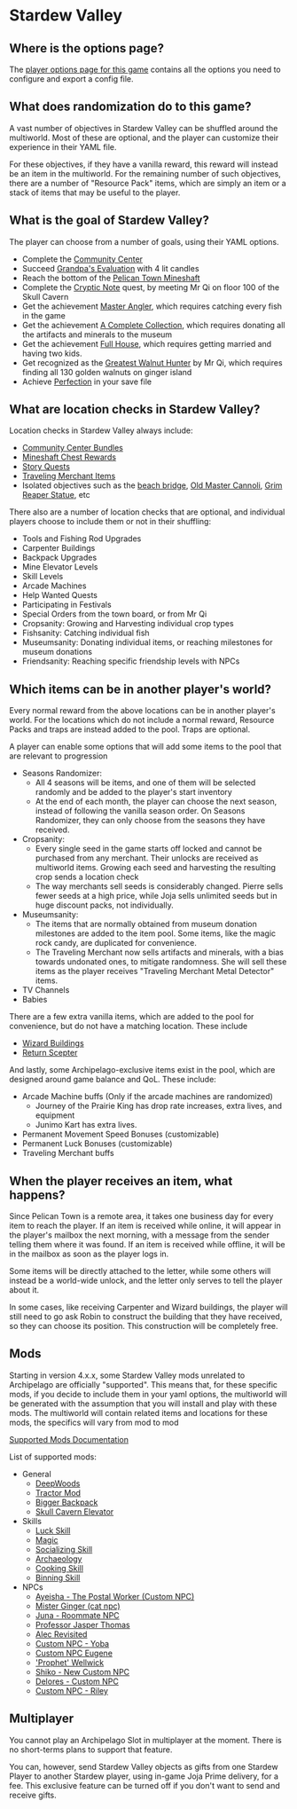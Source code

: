 # Stardew Valley

## Where is the options page?

The [player options page for this game](../player-options) contains all the options you need to configure and export a
config file.

## What does randomization do to this game?

A vast number of objectives in Stardew Valley can be shuffled around the multiworld. Most of these are optional, and the player can customize their experience in their YAML file.

For these objectives, if they have a vanilla reward, this reward will instead be an item in the multiworld. For the remaining number of such objectives, there are a number of "Resource Pack" items, which are simply an item or a stack of items that may be useful to the player.

## What is the goal of Stardew Valley?

The player can choose from a number of goals, using their YAML options.
- Complete the [Community Center](https://stardewvalleywiki.com/Bundles)
- Succeed [Grandpa's Evaluation](https://stardewvalleywiki.com/Grandpa) with 4 lit candles
- Reach the bottom of the [Pelican Town Mineshaft](https://stardewvalleywiki.com/The_Mines)
- Complete the [Cryptic Note](https://stardewvalleywiki.com/Secret_Notes#Secret_Note_.2310) quest, by meeting Mr Qi on floor 100 of the Skull Cavern
- Get the achievement [Master Angler](https://stardewvalleywiki.com/Fish), which requires catching every fish in the game
- Get the achievement [A Complete Collection](https://stardewvalleywiki.com/Museum), which requires donating all the artifacts and minerals to the museum
- Get the achievement [Full House](https://stardewvalleywiki.com/Children), which requires getting married and having two kids.
- Get recognized as the [Greatest Walnut Hunter](https://stardewvalleywiki.com/Golden_Walnut) by Mr Qi, which requires finding all 130 golden walnuts on ginger island
- Achieve [Perfection](https://stardewvalleywiki.com/Perfection) in your save file

## What are location checks in Stardew Valley?

Location checks in Stardew Valley always include:
- [Community Center Bundles](https://stardewvalleywiki.com/Bundles)
- [Mineshaft Chest Rewards](https://stardewvalleywiki.com/The_Mines#Remixed_Rewards)
- [Story Quests](https://stardewvalleywiki.com/Quests#List_of_Story_Quests)
- [Traveling Merchant Items](https://stardewvalleywiki.com/Traveling_Cart)
- Isolated objectives such as the [beach bridge](https://stardewvalleywiki.com/The_Beach#Tide_Pools), [Old Master Cannoli](https://stardewvalleywiki.com/Secret_Woods#Old_Master_Cannoli), [Grim Reaper Statue](https://stardewvalleywiki.com/Golden_Scythe), etc

There also are a number of location checks that are optional, and individual players choose to include them or not in their shuffling:
- Tools and Fishing Rod Upgrades
- Carpenter Buildings
- Backpack Upgrades
- Mine Elevator Levels
- Skill Levels
- Arcade Machines
- Help Wanted Quests
- Participating in Festivals
- Special Orders from the town board, or from Mr Qi
- Cropsanity: Growing and Harvesting individual crop types
- Fishsanity: Catching individual fish
- Museumsanity: Donating individual items, or reaching milestones for museum donations
- Friendsanity: Reaching specific friendship levels with NPCs

## Which items can be in another player's world?

Every normal reward from the above locations can be in another player's world.
For the locations which do not include a normal reward, Resource Packs and traps are instead added to the pool. Traps are optional.

A player can enable some options that will add some items to the pool that are relevant to progression
- Seasons Randomizer:
  - All 4 seasons will be items, and one of them will be selected randomly and be added to the player's start inventory
  - At the end of each month, the player can choose the next season, instead of following the vanilla season order. On Seasons Randomizer, they can only choose from the seasons they have received.
- Cropsanity:
  - Every single seed in the game starts off locked and cannot be purchased from any merchant. Their unlocks are received as multiworld items. Growing each seed and harvesting the resulting crop sends a location check
  - The way merchants sell seeds is considerably changed. Pierre sells fewer seeds at a high price, while Joja sells unlimited seeds but in huge discount packs, not individually.
- Museumsanity:
  - The items that are normally obtained from museum donation milestones are added to the item pool. Some items, like the magic rock candy, are duplicated for convenience.
  - The Traveling Merchant now sells artifacts and minerals, with a bias towards undonated ones, to mitigate randomness. She will sell these items as the player receives "Traveling Merchant Metal Detector" items.
- TV Channels
- Babies

There are a few extra vanilla items, which are added to the pool for convenience, but do not have a matching location. These include
- [Wizard Buildings](https://stardewvalleywiki.com/Wizard%27s_Tower#Buildings)
- [Return Scepter](https://stardewvalleywiki.com/Return_Scepter)

And lastly, some Archipelago-exclusive items exist in the pool, which are designed around game balance and QoL. These include:
- Arcade Machine buffs (Only if the arcade machines are randomized)
  - Journey of the Prairie King has drop rate increases, extra lives, and equipment
  - Junimo Kart has extra lives.
- Permanent Movement Speed Bonuses (customizable)
- Permanent Luck Bonuses (customizable)
- Traveling Merchant buffs

## When the player receives an item, what happens?

Since Pelican Town is a remote area, it takes one business day for every item to reach the player. If an item is received while online, it will appear in the player's mailbox the next morning, with a message from the sender telling them where it was found.
If an item is received while offline, it will be in the mailbox as soon as the player logs in.

Some items will be directly attached to the letter, while some others will instead be a world-wide unlock, and the letter only serves to tell the player about it.

In some cases, like receiving Carpenter and Wizard buildings, the player will still need to go ask Robin to construct the building that they have received, so they can choose its position. This construction will be completely free.

## Mods

Starting in version 4.x.x, some Stardew Valley mods unrelated to Archipelago are officially "supported".
This means that, for these specific mods, if you decide to include them in your yaml options, the multiworld will be generated with the assumption that you will install and play with these mods.
The multiworld will contain related items and locations for these mods, the specifics will vary from mod to mod

[Supported Mods Documentation](https://github.com/agilbert1412/StardewArchipelago/blob/4.x.x/Documentation/Supported%20Mods.md)

List of supported mods:

- General
  - [DeepWoods](https://www.nexusmods.com/stardewvalley/mods/2571)
  - [Tractor Mod](https://www.nexusmods.com/stardewvalley/mods/1401)
  - [Bigger Backpack](https://www.nexusmods.com/stardewvalley/mods/1845)
  - [Skull Cavern Elevator](https://www.nexusmods.com/stardewvalley/mods/963)
- Skills
  - [Luck Skill](https://www.nexusmods.com/stardewvalley/mods/521)
  - [Magic](https://www.nexusmods.com/stardewvalley/mods/2007)
  - [Socializing Skill](https://www.nexusmods.com/stardewvalley/mods/14142)
  - [Archaeology](https://www.nexusmods.com/stardewvalley/mods/15793)
  - [Cooking Skill](https://www.nexusmods.com/stardewvalley/mods/522)
  - [Binning Skill](https://www.nexusmods.com/stardewvalley/mods/14073)
- NPCs
  - [Ayeisha - The Postal Worker (Custom NPC)](https://www.nexusmods.com/stardewvalley/mods/6427)
  - [Mister Ginger (cat npc)](https://www.nexusmods.com/stardewvalley/mods/5295)
  - [Juna - Roommate NPC](https://www.nexusmods.com/stardewvalley/mods/8606)
  - [Professor Jasper Thomas](https://www.nexusmods.com/stardewvalley/mods/5599)
  - [Alec Revisited](https://www.nexusmods.com/stardewvalley/mods/10697)
  - [Custom NPC - Yoba](https://www.nexusmods.com/stardewvalley/mods/14871)
  - [Custom NPC Eugene](https://www.nexusmods.com/stardewvalley/mods/9222)
  - ['Prophet' Wellwick](https://www.nexusmods.com/stardewvalley/mods/6462)
  - [Shiko - New Custom NPC](https://www.nexusmods.com/stardewvalley/mods/3732)
  - [Delores - Custom NPC](https://www.nexusmods.com/stardewvalley/mods/5510)
  - [Custom NPC - Riley](https://www.nexusmods.com/stardewvalley/mods/5811)

## Multiplayer

You cannot play an Archipelago Slot in multiplayer at the moment. There is no short-terms plans to support that feature.

You can, however, send Stardew Valley objects as gifts from one Stardew Player to another Stardew player, using in-game Joja Prime delivery, for a fee. This exclusive feature can be turned off if you don't want to send and receive gifts.
